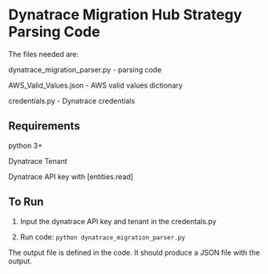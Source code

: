 # Dynatrace Migration Hub Strategy Parsing Code

The files needed are:

dynatrace_migration_parser.py - parsing code

AWS_Valid_Values.json - AWS valid values dictionary

credentials.py - Dynatrace credentials 



## Requirements
python 3+ 

Dynatrace Tenant

Dynatrace API key with [entities.read]



## To Run
1. Input the dynatrace API key and tenant in the credentals.py

2. Run code: ` python dynatrace_migration_parser.py `

The output file is defined in the code. It should produce a JSON file with the output.